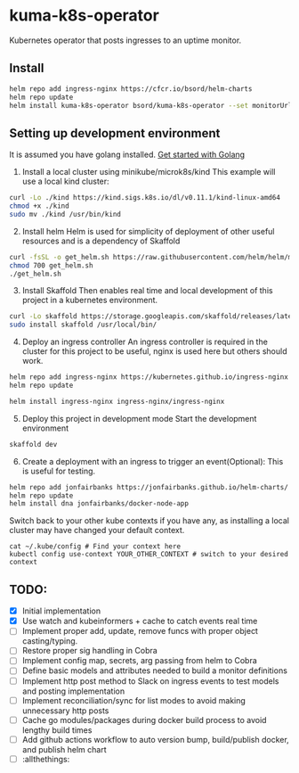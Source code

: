 # kuma-k8s-operator
Kubernetes operator that posts ingresses to an uptime monitor.
## Install
```sh
helm repo add ingress-nginx https://cfcr.io/bsord/helm-charts
helm repo update
helm install kuma-k8s-operator bsord/kuma-k8s-operator --set monitorUrl="https://yourkumauptimehost/api"
```

## Setting up development environment
It is assumed you have golang installed.
[Get started with Golang](https://linuxize.com/post/how-to-install-go-on-ubuntu-20-04/)

1. Install a local cluster using minikube/microk8s/kind
This example will use a local kind cluster:
```sh
curl -Lo ./kind https://kind.sigs.k8s.io/dl/v0.11.1/kind-linux-amd64
chmod +x ./kind
sudo mv ./kind /usr/bin/kind
```

2. Install helm
Helm is used for simplicity of deployment of other useful resources and is a dependency of Skaffold
```sh
curl -fsSL -o get_helm.sh https://raw.githubusercontent.com/helm/helm/master/scripts/get-helm-3
chmod 700 get_helm.sh
./get_helm.sh
```

3. Install Skaffold
Then enables real time and local development of this project in a kubernetes environment.
```sh
curl -Lo skaffold https://storage.googleapis.com/skaffold/releases/latest/skaffold-linux-amd64 && \
sudo install skaffold /usr/local/bin/
```

4. Deploy an ingress controller
An ingress controller is required in the cluster for this project to be useful, nginx is used here but others should work.
```sh
helm repo add ingress-nginx https://kubernetes.github.io/ingress-nginx
helm repo update

helm install ingress-nginx ingress-nginx/ingress-nginx
```

5. Deploy this project in development mode
Start the development environment
```sh
skaffold dev
```

6. Create a deployment with an ingress to trigger an event(Optional):
This is useful for testing.
```sh
helm repo add jonfairbanks https://jonfairbanks.github.io/helm-charts/ 
helm repo update
helm install dna jonfairbanks/docker-node-app
```

Switch back to your other kube contexts if you have any, as installing a local cluster may have changed your default context.
```
cat ~/.kube/config # Find your context here
kubectl config use-context YOUR_OTHER_CONTEXT # switch to your desired context
```

## TODO:
- [x] Initial implementation
- [x] Use watch and kubeinformers + cache to catch events real time
- [ ] Implement proper add, update, remove funcs with proper object casting/typing.
- [ ] Restore proper sig handling in Cobra
- [ ] Implement config map, secrets, arg passing from helm to Cobra
- [ ] Define basic models and attributes needed to build a monitor definitions
- [ ] Implement http post method to Slack on ingress events to test models and posting implementation
- [ ] Implement reconciliation/sync for list modes to avoid making unnecessary http posts
- [ ] Cache go modules/packages during docker build process to avoid lengthy build times
- [ ] Add github actions workflow to auto version bump, build/publish docker, and publish helm chart
- [ ] :allthethings: